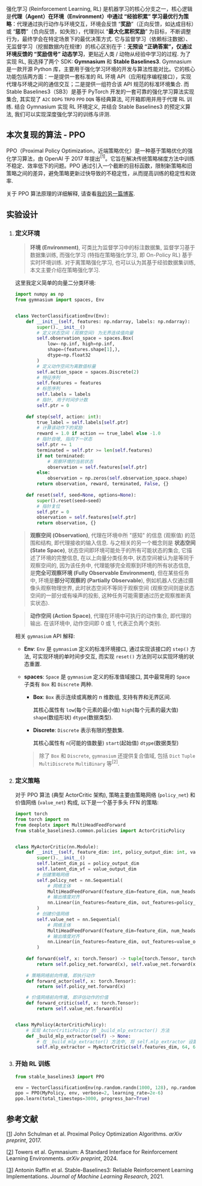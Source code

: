 强化学习 (Reinforcement Learning, RL) 是机器学习的核心分支之一，核心逻辑是**代理（Agent）**在**环境（Environment）**中通过 “**经验积累**” 学习**最优行为策略**：代理通过执行动作与环境交互，环境会反馈 “**奖励**”（正向反馈，如达成目标）或 “**惩罚**”（负向反馈，如失败），代理则以 “**最大化累积奖励**” 为目标，不断调整行为，最终学会在特定场景下的最优决策方式. 它与监督学习（依赖标注数据）、无监督学习（挖掘数据内在规律）的核心区别在于：**无预设 “正确答案”，仅通过环境反馈的 “奖励信号” 动态学习**，更贴近人类 / 动物从经验中学习的过程. 为了实现 RL, 我选择了两个 SDK: **Gymnasium** 和 **Stable Baselines3**. Gymnasium 是一款开源 Python 库，主要用于强化学习环境的开发与算法性能对比。它的核心功能包括两方面：一是提供一套标准的 RL 环境 API（应用程序编程接口），实现代理与环境之间的通信交互；二是提供一组符合该 API 规范的标准环境集合. 而 Stable Baselines3（SB3）是基于 PyTorch 开发的一套可靠的强化学习算法实现集合, 其实现了 `A2C` `DDPG` `TRPO` `PPO` `DQN` 等经典算法, 可开箱即用并用于代理 RL 训练. 结合 Gymnasium 实现 RL 环境定义, 并结合 Stable Baselines3 的预定义算法, 我们可以实现深度强化学习的训练与评测.

## 本次复现的算法 - PPO

PPO（Proximal Policy Optimization，近端策略优化）是一种基于策略优化的强化学习算法，由 OpenAI 于 2017 年提出$^{[1]}$。它旨在解决传统策略梯度方法中训练不稳定、效率低下的问题。PPO 通过引入一个截断的目标函数，限制新策略和旧策略之间的差异，避免策略更新过快导致的不稳定性，从而提高训练的稳定性和效率.

关于 PPO 算法原理的详细解释, 请查看[我的另一篇博客](https://vortezwohl.github.io/rl/2025/03/14/%E6%B7%B1%E5%85%A5%E5%BC%BA%E5%8C%96%E5%AD%A6%E4%B9%A0-%E7%AC%94%E8%AE%B0.html#ppo).

## 实验设计

1. ### 定义环境

    > **环境 (Environment)**, 可类比为监督学习中的标注数据集, 监督学习基于数据集训练, 而强化学习 (特指在策略强化学习, 即 On-Policy RL) 基于实时环境训练. 对于离策略强化学习, 也可以认为其基于经验数据集训练, 本文主要介绍在策略强化学习.

    这里我定义简单的向量二分类环境:

    ```python
    import numpy as np
    from gymnasium import spaces, Env


    class VectorClassificationEnv(Env):  
        def __init__(self, features: np.ndarray, labels: np.ndarray):  
            super().__init__()  
            # 定义状态空间 (观察空间) 为无界连续值向量
            self.observation_space = spaces.Box(  
                low=-np.inf, high=np.inf,   
                shape=(features.shape[1],),   
                dtype=np.float32  
            )  
            # 定义动作空间为离散值标量
            self.action_space = spaces.Discrete(2)
            # 特征序列
            self.features = features
            # 标签序列
            self.labels = labels
            # 指针, 用于时间步计数
            self.ptr = 0
        
        def step(self, action: int):
            true_label = self.labels[self.ptr]  
            # 计算该动作下的奖励
            reward = 1.0 if action == true_label else -1.0  
            # 指针自增, 指向下一状态
            self.ptr += 1  
            terminated = self.ptr >= len(self.features)  
            if not terminated:  
                # 观察环境的当前状态
                observation = self.features[self.ptr]  
            else:  
                observation = np.zeros(self.observation_space.shape)  
            return observation, reward, terminated, False, {}  
        
        def reset(self, seed=None, options=None):  
            super().reset(seed=seed)  
            # 指针复位
            self.ptr = 0  
            observation = self.features[self.ptr]
            return observation, {}
    ```

    > **观察空间 (Observation)**, 代理在环境中所 "感知" 的信息 (观察值) 的范围和结构, 即代理接收的输入信息. 与之相关的另一个概念则是 **状态空间 (State Space)**, 状态空间即环境可能处于的所有可能状态的集合, 它描述了环境的完整信息, 在以上向量分类任务中, 状态空间被认为是等同于观察空间的, 因为该任务中, 代理能够完全观察到环境的所有状态信息, 是**完全可观察环境 (Fully Observable Environment)**, 但在某些任务中, 环境是**部分可观察的 (Partially Observable**), 例如机器人仅通过摄像头观察物理世界, 此时状态空间不等同于观察空间 (观察空间则是状态空间的一部分或有噪声的投影, 这种任务可能需要通过历史观察推断真实状态).

    > **动作空间 (Action Space)**, 代理在环境中可执行的动作集合, 即代理的输出. 在该环境中, 动作空间即 0 或 1, 代表正负两个类别.

    相关 `gymnasium` API 解释:

    - **Env**: `Env` 是 `gymnasium` 定义的标准环境接口, 通过实现该接口的 `step()` 方法, 可实现环境的单时间步交互, 而实现 `reset()` 方法则可以实现环境的状态重置.

    - **spaces**: `Space` 是 `gymnasium` 定义的标准值域接口, 其中最常用的 `Space` 子类有 `Box` 和 `Discrete` 两种.

        - **Box**: `Box` 表示连续或离散的 n 维数组, 支持有界和无界区间.

            其核心属性有 `low`(每个元素的最小值) `high`(每个元素的最大值) `shape`(数组形状) `dtype`(数据类型).

        - **Discrete**: `Discrete` 表示有限的整数集.

            其核心属性有 `n`(可能的值数量) `start`(起始值) `dtype`(数据类型)

        > 除了 `Box` 和 `Discrete`, `gymnasium` 还提供复合值域, 包括 `Dict` `Tuple` `MultiDiscrete` `MultiBinary` 等$^{[2]}$.

2. ### 定义策略

    对于 PPO 算法 (典型 ActorCritic 架构), 策略主要由策略网络 (`policy_net`) 和价值网络 (`value_net`) 构成, 以下是一个基于多头 FFN 的策略:

    ```python
    import torch
    from torch import nn
    from deeplotx import MultiHeadFeedForward
    from stable_baselines3.common.policies import ActorCriticPolicy


    class MyActorCritic(nn.Module):
        def __init__(self, feature_dim: int, policy_output_dim: int, value_output_dim: int, device: str = 'cpu', dtype: torch.dtype = torch.float32):
            super().__init__()  
            self.latent_dim_pi = policy_output_dim  
            self.latent_dim_vf = value_output_dim  
            # 创建策略网络
            self.policy_net = nn.Sequential(  
                # 网络主体
                MultiHeadFeedForward(feature_dim=feature_dim, num_heads=50, device=device, dtype=dtype), # 维度对齐
                # 输出维度对齐
                nn.Linear(in_features=feature_dim, out_features=policy_output_dim, device=torch.device(device), dtype=dtype)
            )  
            # 创建价值网络
            self.value_net = nn.Sequential(  
                # 网络主体
                MultiHeadFeedForward(feature_dim=feature_dim, num_heads=50, device=device, dtype=dtype), 
                # 输出维度对齐
                nn.Linear(in_features=feature_dim, out_features=value_output_dim, device=torch.device(device), dtype=dtype)
            )
        
        def forward(self, x: torch.Tensor) -> tuple[torch.Tensor, torch.Tensor]:
            return self.policy_net.forward(x), self.value_net.forward(x)
        
        # 策略网络前向传播, 即执行动作
        def forward_actor(self, x: torch.Tensor):  
            return self.policy_net.forward(x)  

        # 价值网络前向传播, 即评估动作的价值
        def forward_critic(self, x: torch.Tensor):  
            return self.value_net.forward(x)


    class MyPolicy(ActorCriticPolicy):
        # 实现 ActorCriticPolicy 的 _build_mlp_extractor() 方法
        def _build_mlp_extractor(self) -> None:  
            # 在 _build_mlp_extractor() 方法中, 将 self.mlp_extractor 设置为自定义 ActorCritic 模型
            self.mlp_extractor = MyActorCritic(self.features_dim, 64, 64)
    ```

3. ### 开始 RL 训练

    ```python
    from stable_baselines3 import PPO

    env = VectorClassificationEnv(np.random.randn(1000, 128), np.random.randint(0, 2, 1000))
    ppo = PPO(MyPolicy, env, verbose=2, learning_rate=2e-6)
    ppo.learn(total_timesteps=3000, progress_bar=True)
    ```

## 参考文献

[[1](https://doi.org/10.48550/arXiv.1707.06347)] John Schulman et al. Proximal Policy Optimization Algorithms. *arXiv preprint*, 2017.

[[2](https://doi.org/10.48550/arXiv.2407.17032)] Towers et al. Gymnasium: A Standard Interface for Reinforcement Learning Environments. *arXiv preprint*, 2024.

[[3](http://jmlr.org/papers/v22/20-1364.html)] Antonin Raffin et al. Stable-Baselines3: Reliable Reinforcement Learning Implementations. *Journal of Machine Learning Research*, 2021.
